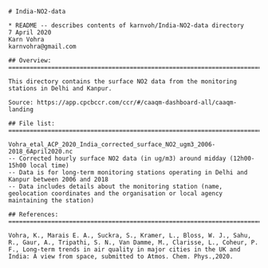 	# India-NO2-data

	* README -- describes contents of karnvoh/India-NO2-data directory
	7 April 2020
	Karn Vohra
	karnvohra@gmail.com

	## Overview: 
	============================================================================
	
	This directory contains the surface NO2 data from the monitoring stations in Delhi and Kanpur.

	Source: https://app.cpcbccr.com/ccr/#/caaqm-dashboard-all/caaqm-landing

	## File list:
	============================================================================

	Vohra_etal_ACP_2020_India_corrected_surface_NO2_ugm3_2006-2018_6April2020.nc
  	-- Corrected hourly surface NO2 data (in ug/m3) around midday (12h00-15h00 local time)
  	-- Data is for long-term monitoring stations operating in Delhi and Kanpur between 2006 and 2018
  	-- Data includes details about the monitoring station (name, geolocation coordinates and the organisation or local agency maintaining the station)

	## References: 
	============================================================================
	
	Vohra, K., Marais E. A., Suckra, S., Kramer, L., Bloss, W. J., Sahu, R., Gaur, A., Tripathi, S. N., Van Damme, M., Clarisse, L., Coheur, P. F., Long-term trends in air quality in major cities in the UK and India: A view from space, submitted to Atmos. Chem. Phys.,2020.
